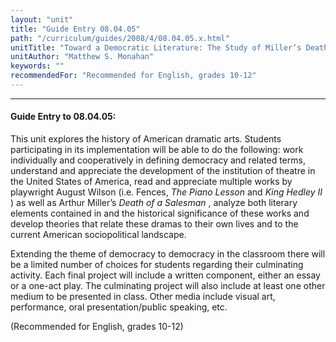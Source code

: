 ```yaml
---
layout: "unit"
title: "Guide Entry 08.04.05"
path: "/curriculum/guides/2008/4/08.04.05.x.html"
unitTitle: "Toward a Democratic Literature: The Study of Miller’s Death of a Salesman and Wilson’s Twentieth-Century Cycle in the Twenty-first Century"
unitAuthor: "Matthew S. Monahan"
keywords: ""
recommendedFor: "Recommended for English, grades 10-12"
---
```

<body>
<hr/>
 <h4>
  Guide Entry to 08.04.05:
 </h4>
 <p>
  This unit explores the history of American dramatic arts. Students participating in its implementation will be able to do the following: work individually and cooperatively in defining democracy and related terms, understand and appreciate the development of the institution of theatre in the United States of America, read and appreciate multiple works by playwright August Wilson (i.e. Fences,
  <i>
   The Piano Lesson
  </i>
  and
  <i>
   King Hedley II
  </i>
  ) as well as Arthur Miller’s
  <i>
   Death of a Salesman
  </i>
  , analyze both literary elements contained in and the historical significance of these works and develop theories that relate these dramas to their own lives and to the current American sociopolitical landscape.
 </p>
<p>
  Extending the theme of democracy to democracy in the classroom there will be a limited number of choices for students regarding their culminating activity. Each final project will include a written component, either an essay or a one-act play. The culminating project will also include at least one other medium to be presented in class. Other media include visual art, performance, oral presentation/public speaking, etc.
 </p>
<p>
  (Recommended for English, grades 10-12)
 </p>




</body>